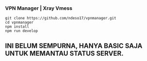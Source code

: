 ### VPN Manager | Xray Vmess

```
git clone https://github.com/ndeso17/vpnmanager.git
cd vpnmanager
npm install
npm run develop
```

## INI BELUM SEMPURNA, HANYA BASIC SAJA UNTUK MEMANTAU STATUS SERVER.
